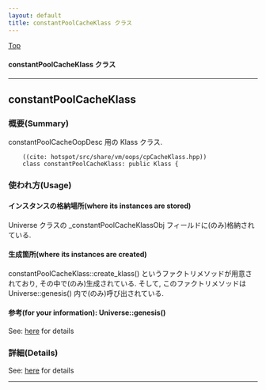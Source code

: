 ```yaml
---
layout: default
title: constantPoolCacheKlass クラス 
---
```

[Top](../index.html)

#### constantPoolCacheKlass クラス 



---
## <a name="nobJhSJzOG" id="nobJhSJzOG">constantPoolCacheKlass</a>

### 概要(Summary)
constantPoolCacheOopDesc 用の Klass クラス.


```
    ((cite: hotspot/src/share/vm/oops/cpCacheKlass.hpp))
    class constantPoolCacheKlass: public Klass {
```

### 使われ方(Usage)
#### インスタンスの格納場所(where its instances are stored)
Universe クラスの _constantPoolCacheKlassObj フィールドに(のみ)格納されている.

#### 生成箇所(where its instances are created)
constantPoolCacheKlass::create_klass() というファクトリメソッドが用意されており, その中で(のみ)生成されている.
そして, このファクトリメソッドは Universe::genesis() 内で(のみ)呼び出されている.

#### 参考(for your information): Universe::genesis()
See: [here](no4230JvC.html) for details



### 詳細(Details)
See: [here](../doxygen/classconstantPoolCacheKlass.html) for details

---
